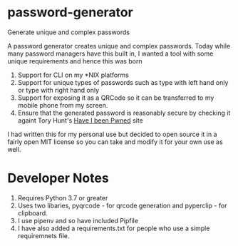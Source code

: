 # password-generator
Generate unique and complex passwords

A password generator creates unique and complex passwords.  Today while many password managers have this built in, I wanted a tool with some unique requirements and hence this was born 

1.  Support for CLI on my \*NIX platforms
2.  Support for unique types of passwords such as type with left hand only or type with right hand only
3.  Support for exposing it as a QRCode so it can be transferred to my mobile phone from my screen.
4.  Ensure that the generated password is reasonably secure by checking it againt Tory Hunt's [Have I been Pwned](https://haveibeenpwned.com/About) site

I had written this for my personal use but decided to open source it in a
fairly open MIT license so you can take and modify it for your own use as well.


# Developer Notes

1.  Requires Python 3.7 or greater
2.  Uses two libaries, pyqrcode - for qrcode generation and pyperclip - for clipboard.
3.  I use pipenv and so have included Pipfile
4.  I have also added a requirements.txt for people who use a simple
    requiremnets file.

